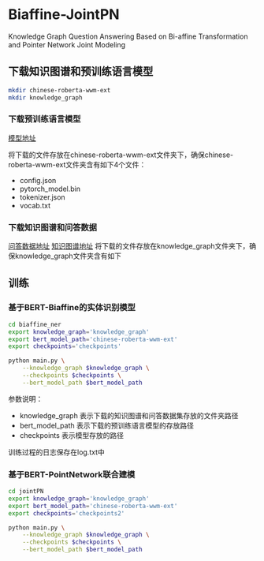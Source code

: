 # Biaffine-JointPN

Knowledge Graph Question Answering Based on Bi-affine Transformation and Pointer Network Joint Modeling

## 下载知识图谱和预训练语言模型
```bash
mkdir chinese-roberta-wwm-ext
mkdir knowledge_graph
```

### 下载预训练语言模型
[模型地址](https://huggingface.co/hfl/chinese-roberta-wwm-ext/tree/main)

将下载的文件存放在chinese-roberta-wwm-ext文件夹下，确保chinese-roberta-wwm-ext文件夹含有如下4个文件：
- config.json
- pytorch_model.bin
- tokenizer.json
- vocab.txt

### 下载知识图谱和问答数据
[问答数据地址](https://github.com/CLUEbenchmark/KgCLUE/tree/main/datasets)
[知识图谱地址](https://github.com/CLUEbenchmark/KgCLUE#%E6%95%B0%E6%8D%AE%E9%9B%86%E4%BB%8B%E7%BB%8D)
将下载的文件存放在knowledge_graph文件夹下，确保knowledge_graph文件夹含有如下



## 训练

### 基于BERT-Biaffine的实体识别模型
```bash
cd biaffine_ner
export knowledge_graph='knowledge_graph'
export bert_model_path='chinese-roberta-wwm-ext'
export checkpoints='checkpoints'

python main.py \
    --knowledge_graph $knowledge_graph \
    --checkpoints $checkpoints \
    --bert_model_path $bert_model_path
```

参数说明：
- knowledge_graph 表示下载的知识图谱和问答数据集存放的文件夹路径
- bert_model_path 表示下载的预训练语言模型的存放路径
- checkpoints 表示模型存放的路径

训练过程的日志保存在log.txt中

### 基于BERT-PointNetwork联合建模

```bash
cd jointPN
export knowledge_graph='knowledge_graph'
export bert_model_path='chinese-roberta-wwm-ext'
export checkpoints='checkpoints2'

python main.py \
    --knowledge_graph $knowledge_graph \
    --checkpoints $checkpoints \
    --bert_model_path $bert_model_path
```
